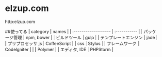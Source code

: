 elzup.com
===

http:elzup.com

##使ってる
| category             | names        |
| :------------------- | :----------- |
| パッケージ管理       | npm, bower   |
| ビルドツール         | gulp         |
| テンプレートエンジン | jade         |
| プリプロセッサ js    | CoffeeScript |
|                css   | Stylus       |
| フレームワーク       | CodeIgniter  |
|                      | Polymer      |
| エディタ, IDE        | PHPStorm     |
